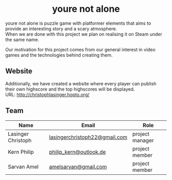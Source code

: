 <h1 align="center"> youre not alone </h1>

youre not alone is puzzle game with platformer elements that aims to provide an interesting story and a scary atmosphere. <br>
When we are done with this project we plan on realising it on Steam under the same name. 

Our motivation for this project comes from our general interest in video games and the technologies behind creating them.

## Website

Additionally, we have created a website where every player can publish their own highscore and the top highscores will be displayed. <br>
URL: http://christophlasinger.hopto.org/

## Team

| Name | Email | Role |
| ------ | ------ | ------ |
| Lasinger Christoph | lasingerchristoph22@gmail.com | project manager
| Kern Philip | philip_kern@outlook.de | project member
| Sarvan Amel | amelsarvan@gmail.com | project member
